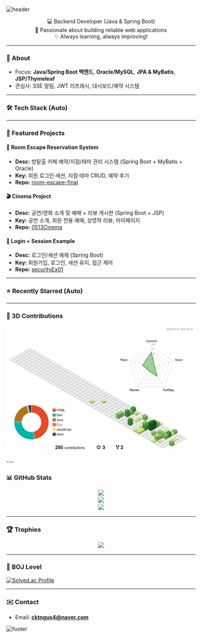 <!-- 헤더 -->
![header](https://capsule-render.vercel.app/api?type=wave&color=0:1E3C72,100:2A5298&height=200&section=header&text=Hi%20👋%20I'm%20Suhyun&fontSize=40&fontColor=ffffff&animation=twinkling)

<p align="center">
  💻 Backend Developer (Java & Spring Boot) <br/>
  🌱 Passionate about building reliable web applications <br/>
  ✨ Always learning, always improving!
</p>

---

### 🧭 About
- Focus: **Java/Spring Boot 백엔드**, **Oracle/MySQL**, **JPA & MyBatis**, **JSP/Thymeleaf**
- 관심사: SSE 알림, JWT 리프레시, 대시보드/예약 시스템

---

### 🛠 Tech Stack (Auto)
<!-- STACK:START -->
<!-- 자동 생성 영역: 내 레포 언어 집계 배지들 -->
<!-- STACK:END -->

---

### 📌 Featured Projects
#### 🧩 Room Escape Reservation System
- **Desc:** 방탈출 카페 예약/지점/테마 관리 시스템 (Spring Boot + MyBatis + Oracle)
- **Key:** 회원 로그인·세션, 지점·테마 CRUD, 예약·후기
- **Repo:** [room-escape-final](https://github.com/cha0cha0/room-escape-final)

#### 🎬 Cinema Project
- **Desc:** 공연/영화 소개 및 예매 + 리뷰 게시판 (Spring Boot + JSP)
- **Key:** 공연 소개, 회원 전용 예매, 상영작 리뷰, 마이페이지
- **Repo:** [0513Cinema](https://github.com/cha0cha0/0513Cinema)

#### 🔐 Login + Session Example
- **Desc:** 로그인/세션 예제 (Spring Boot)
- **Key:** 회원가입, 로그인, 세션 유지, 접근 제어
- **Repo:** [securityEx01](https://github.com/cha0cha0/securityEx01)

---

### ⭐ Recently Starred (Auto)
<!-- STARRED:START -->
<!-- 자동 생성 영역: 최근 Star한 레포 목록 -->
<!-- STARRED:END -->

---

### 🧊 3D Contributions
<p align="center">
  <picture>
    <!-- 다크 모드: GitBlock -->
    <source media="(prefers-color-scheme: dark)" srcset="./profile-3d-contrib/profile-gitblock.svg" />
    <!-- 라이트 모드: Green -->
    <source media="(prefers-color-scheme: light)" srcset="./profile-3d-contrib/profile-green.svg" />
    <!-- 기본 폴백(라이트 가정) -->
    <img src="./profile-3d-contrib/profile-green.svg" alt="3D Contribution Graph — GitBlock/Green" width="820" />
  </picture>
</p>
---

### 📊 GitHub Stats
<p align="center">
  <img src="https://github-readme-stats.vercel.app/api?username=cha0cha0&show_icons=true&theme=tokyonight" />
  <br/>
  <img src="https://github-readme-stats.vercel.app/api/top-langs/?username=cha0cha0&layout=compact&theme=tokyonight" />
  <br/>
  <img src="https://streak-stats.demolab.com?user=cha0cha0&theme=tokyonight" />
</p>

---

### 🏆 Trophies
<p align="center">
  <img src="https://github-profile-trophy.vercel.app/?username=cha0cha0&theme=onedark&row=1&column=6" />
</p>

---

### 🥇 BOJ Level
[![Solved.ac Profile](http://mazassumnida.wtf/api/v2/generate_badge?boj=ak015a01)](https://solved.ac/ak015a01)

---

### ✉️ Contact
- Email: **cktngus4@naver.com**

<!-- 푸터 -->
![footer](https://capsule-render.vercel.app/api?type=wave&color=0:2A5298,100:1E3C72&height=120&section=footer&text=Thanks%20for%20visiting!&fontSize=20&fontColor=ffffff)
